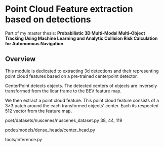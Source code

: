 # Point Cloud Feature extraction based on detections
Part of my master thesis: 
**Probabilistic 3D Multi-Modal Multi-Object Tracking Using Machine Learning and Analytic Collision Risk Calculation for Autonomous Navigation.**

## Overview
This module is dedicated to extracting 3d detections and their representing point cloud features based on a pre-trained centerpoint detector.

CenterPoint detects objects. The detected centers of objects are inversely transformed from the lidar frame to the BEV feature map. 

We then extract a point cloud feature. This point cloud feature consists of a 3×3 patch around the each transformed objects' center. Each its respected 512 vector from the feature map.

pcet/datasets/nuscenes/nuscenes_dataset.py 38, 44, 119

pcdet/models/dense_heads/center_head.py

tools/inference.py
